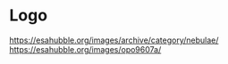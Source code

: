 # Logo
https://esahubble.org/images/archive/category/nebulae/ https://esahubble.org/images/opo9607a/
